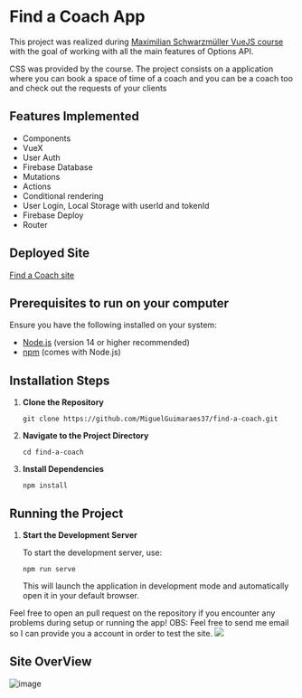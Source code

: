 <h1>Find a Coach App</h1>

<p>
  This project was realized during 
  <a href="https://www.udemy.com/course/vuejs-2-the-complete-guide/" target="_blank">
    Maximilian Schwarzmüller VueJS course
  </a> 
  with the goal of working with all the main features of Options API.
</p>

<p>
  CSS was provided by the course. The project consists on a application where you can book
  a space of time of a coach and you can be a coach too and check out the requests of your
  clients
</p>

<h2>Features Implemented</h2>

<ul>
  <li>Components</li>
  <li>VueX</li>
  <li>User Auth</li>
  <li>Firebase Database</li>
  <li>Mutations</li>
  <li>Actions</li>
  <li>Conditional rendering</li>
  <li>User Login, Local Storage with userId and tokenId</li>
  <li>Firebase Deploy</li>
  <li>Router</li>
</ul>

<h2>Deployed Site</h2>
<p><a href="https://vue-http-demo-109e2.web.app" target="_blank">Find a Coach site</a></p>
  
  <h2>Prerequisites to run on your computer</h2>
  <p>Ensure you have the following installed on your system:</p>
  <ul>
    <li><a href="https://nodejs.org/" target="_blank">Node.js</a> (version 14 or higher recommended)</li>
    <li><a href="https://www.npmjs.com/" target="_blank">npm</a> (comes with Node.js)</li>
  </ul>
  
  <h2>Installation Steps</h2>
  <ol>
    <li>
      <strong>Clone the Repository</strong>  
      <pre><code>git clone https://github.com/MiguelGuimaraes37/find-a-coach.git</code></pre>
    </li>
    <li>
      <strong>Navigate to the Project Directory</strong>  
      <pre><code>cd find-a-coach</code></pre>
    </li>
    <li>
      <strong>Install Dependencies</strong>  
      <pre><code>npm install</code></pre>
    </li>
  </ol>
  
  <h2>Running the Project</h2>
  <ol>
    <li>
      <strong>Start the Development Server</strong>  
      <p>To start the development server, use:</p>
      <pre><code>npm run serve</code></pre>
      <p>This will launch the application in development mode and automatically open it in your default browser.</p>
    </li>
  </ol>
  
  <p>
    Feel free to open an pull request on the repository if you encounter any problems during setup or running the app!
    OBS: Feel free to send me email so I can provide you a account in order to test the site.
    <img src="https://github.com/ErickSimoes/email-icon/blob/master/gh.png">
  </p>

  <h2>Site  OverView</h2>

![image](https://github.com/user-attachments/assets/6f8374a8-9a74-4fef-b6cb-ee50db56ca7f)


  

